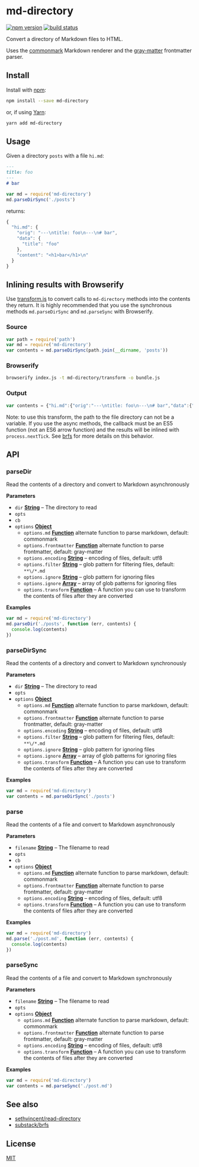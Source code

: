 # md-directory
[![npm version](https://img.shields.io/npm/v/md-directory.svg?style=flat-square)](https://npmjs.org/package/md-directory) [![build status](https://img.shields.io/travis/s3ththompson/md-directory/master.svg?style=flat-square)](https://travis-ci.org/s3ththompson/md-directory)

Convert a directory of Markdown files to HTML.

Uses the [commonmark](https://github.com/jgm/commonmark.js) Markdown renderer and the [gray-matter](https://github.com/jonschlinkert/gray-matter) frontmatter parser.

## Install

Install with [npm](https://github.com/npm/npm):

```sh
npm install --save md-directory
```

or, if using [Yarn](https://github.com/yarnpkg/yarn):

```sh
yarn add md-directory
```

## Usage

Given a directory `posts` with a file `hi.md`:

```md
---
title: foo
---
# bar
```

```javascript
var md = require('md-directory')
md.parseDirSync('./posts')
```

returns:

```js
{
  "hi.md": {
    "orig": "---\ntitle: foo\n---\n# bar",
    "data": {
      "title": "foo"
    },
    "content": "<h1>bar</h1>\n"
  }
}
```

## Inlining results with Browserify

Use [transform.js](transform.js) to convert calls to `md-directory` methods into the contents they return. It is highly recommended that you use the synchronous methods `md.parseDirSync` and `md.parseSync` with Browserify.

### Source

```js
var path = require('path')
var md = require('md-directory')
var contents = md.parseDirSync(path.join(__dirname, 'posts'))
```

### Browserify

```sh
browserify index.js -t md-directory/transform -o bundle.js 
```

### Output

```js
var contents = {"hi.md":{"orig":"---\ntitle: foo\n---\n# bar","data":{"title":"foo"},"content":"<h1>bar</h1>\n"}};
```

Note: to use this transform, the path to the file directory can not be a variable. If you use the async methods, the callback must be an ES5 function (not an ES6 arrow function) and the results will be inlined with `process.nextTick`. See [brfs](https://github.com/substack/brfs#async) for more details on this behavior.

## API

<!-- Generated by documentation.js. Update this documentation by updating the source code. -->

### parseDir

Read the contents of a directory and convert to Markdown asynchronously

**Parameters**

-   `dir` **[String](https://developer.mozilla.org/en-US/docs/Web/JavaScript/Reference/Global_Objects/String)** – The directory to read
-   `opts`  
-   `cb`  
-   `options` **[Object](https://developer.mozilla.org/en-US/docs/Web/JavaScript/Reference/Global_Objects/Object)** 
    -   `options.md` **[Function](https://developer.mozilla.org/en-US/docs/Web/JavaScript/Reference/Statements/function)** alternate function to parse markdown, default: commonmark
    -   `options.frontmatter` **[Function](https://developer.mozilla.org/en-US/docs/Web/JavaScript/Reference/Statements/function)** alternate function to parse frontmatter, default: gray-matter
    -   `options.encoding` **[String](https://developer.mozilla.org/en-US/docs/Web/JavaScript/Reference/Global_Objects/String)** – encoding of files, default: utf8
    -   `options.filter` **[String](https://developer.mozilla.org/en-US/docs/Web/JavaScript/Reference/Global_Objects/String)** – glob pattern for filtering files, default: `**\/*.md`
    -   `options.ignore` **[String](https://developer.mozilla.org/en-US/docs/Web/JavaScript/Reference/Global_Objects/String)** – glob pattern for ignoring files
    -   `options.ignore` **[Array](https://developer.mozilla.org/en-US/docs/Web/JavaScript/Reference/Global_Objects/Array)** – array of glob patterns for ignoring files
    -   `options.transform` **[Function](https://developer.mozilla.org/en-US/docs/Web/JavaScript/Reference/Statements/function)** – A function you can use to transform the contents of files after they are converted

**Examples**

```javascript
var md = require('md-directory')
md.parseDir('./posts', function (err, contents) {
  console.log(contents)
})
```

### parseDirSync

Read the contents of a directory and convert to Markdown synchronously

**Parameters**

-   `dir` **[String](https://developer.mozilla.org/en-US/docs/Web/JavaScript/Reference/Global_Objects/String)** – The directory to read
-   `opts`  
-   `options` **[Object](https://developer.mozilla.org/en-US/docs/Web/JavaScript/Reference/Global_Objects/Object)** 
    -   `options.md` **[Function](https://developer.mozilla.org/en-US/docs/Web/JavaScript/Reference/Statements/function)** alternate function to parse markdown, default: commonmark
    -   `options.frontmatter` **[Function](https://developer.mozilla.org/en-US/docs/Web/JavaScript/Reference/Statements/function)** alternate function to parse frontmatter, default: gray-matter
    -   `options.encoding` **[String](https://developer.mozilla.org/en-US/docs/Web/JavaScript/Reference/Global_Objects/String)** – encoding of files, default: utf8
    -   `options.filter` **[String](https://developer.mozilla.org/en-US/docs/Web/JavaScript/Reference/Global_Objects/String)** – glob pattern for filtering files, default: `**\/*.md`
    -   `options.ignore` **[String](https://developer.mozilla.org/en-US/docs/Web/JavaScript/Reference/Global_Objects/String)** – glob pattern for ignoring files
    -   `options.ignore` **[Array](https://developer.mozilla.org/en-US/docs/Web/JavaScript/Reference/Global_Objects/Array)** – array of glob patterns for ignoring files
    -   `options.transform` **[Function](https://developer.mozilla.org/en-US/docs/Web/JavaScript/Reference/Statements/function)** – A function you can use to transform the contents of files after they are converted

**Examples**

```javascript
var md = require('md-directory')
var contents = md.parseDirSync('./posts')
```

### parse

Read the contents of a file and convert to Markdown asynchronously

**Parameters**

-   `filename` **[String](https://developer.mozilla.org/en-US/docs/Web/JavaScript/Reference/Global_Objects/String)** – The filename to read
-   `opts`  
-   `cb`  
-   `options` **[Object](https://developer.mozilla.org/en-US/docs/Web/JavaScript/Reference/Global_Objects/Object)** 
    -   `options.md` **[Function](https://developer.mozilla.org/en-US/docs/Web/JavaScript/Reference/Statements/function)** alternate function to parse markdown, default: commonmark
    -   `options.frontmatter` **[Function](https://developer.mozilla.org/en-US/docs/Web/JavaScript/Reference/Statements/function)** alternate function to parse frontmatter, default: gray-matter
    -   `options.encoding` **[String](https://developer.mozilla.org/en-US/docs/Web/JavaScript/Reference/Global_Objects/String)** – encoding of files, default: utf8
    -   `options.transform` **[Function](https://developer.mozilla.org/en-US/docs/Web/JavaScript/Reference/Statements/function)** – A function you can use to transform the contents of files after they are converted

**Examples**

```javascript
var md = require('md-directory')
md.parse('./post.md', function (err, contents) {
  console.log(contents)
})
```

### parseSync

Read the contents of a file and convert to Markdown synchronously

**Parameters**

-   `filename` **[String](https://developer.mozilla.org/en-US/docs/Web/JavaScript/Reference/Global_Objects/String)** – The filename to read
-   `opts`  
-   `options` **[Object](https://developer.mozilla.org/en-US/docs/Web/JavaScript/Reference/Global_Objects/Object)** 
    -   `options.md` **[Function](https://developer.mozilla.org/en-US/docs/Web/JavaScript/Reference/Statements/function)** alternate function to parse markdown, default: commonmark
    -   `options.frontmatter` **[Function](https://developer.mozilla.org/en-US/docs/Web/JavaScript/Reference/Statements/function)** alternate function to parse frontmatter, default: gray-matter
    -   `options.encoding` **[String](https://developer.mozilla.org/en-US/docs/Web/JavaScript/Reference/Global_Objects/String)** – encoding of files, default: utf8
    -   `options.transform` **[Function](https://developer.mozilla.org/en-US/docs/Web/JavaScript/Reference/Statements/function)** – A function you can use to transform the contents of files after they are converted

**Examples**

```javascript
var md = require('md-directory')
var contents = md.parseSync('./post.md')
```

## See also

* [sethvincent/read-directory](https://github.com/sethvincent/read-directory)
* [substack/brfs](https://github.com/substack/brfs)

## License

[MIT](LICENSE.md)
